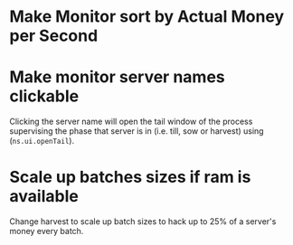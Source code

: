 # Make Monitor sort by Actual Money per Second

# Make monitor server names clickable

Clicking the server name will open the tail window of the process
supervising the phase that server is in (i.e. till, sow or harvest)
using (`ns.ui.openTail`).

# Scale up batches sizes if ram is available

Change harvest to scale up batch sizes to hack up to 25% of a server's
money every batch.
